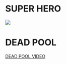 <h1>SUPER HERO </h1>
<img src="https://upload.wikimedia.org/wikipedia/en/thumb/2/23/Deadpool_%282016_poster%29.png/220px-Deadpool_%282016_poster%29.png">
<h1>DEAD POOL</h1>
<a href="https://www.youtube.com/watch?v=VeUiVCb7ZmQ">DEAD POOL VIDEO</a>

